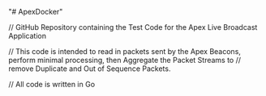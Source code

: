 "# ApexDocker" 

// GitHub Repository containing the Test Code for the Apex Live Broadcast Application

// This code is intended to read in packets sent by the Apex Beacons, perform minimal processing, then Aggregate the Packet Streams to 
// remove Duplicate and Out of Sequence Packets. 

// All code is written in Go
